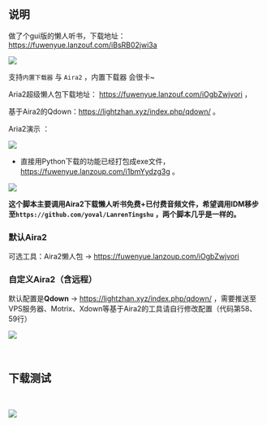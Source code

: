 ## 说明

做了个gui版的懒人听书，下载地址： https://fuwenyue.lanzouf.com/iBsRB02jwi3a

![](https://gitee.com/fuwenyue/tuchuang/raw/master/16489197596551648919758791.png)

支持`内置下载器` 与 `Aira2` ，内置下载器 会很卡~

Aria2超级懒人包下载地址： https://fuwenyue.lanzouf.com/iOgbZwjvori ，

基于Aira2的Qdown：https://lightzhan.xyz/index.php/qdown/ 。



Aria2演示 ：

![](https://gitee.com/fuwenyue/tuchuang/raw/master/16489213296511648921328740.png)



- 直接用Python下载的功能已经打包成exe文件，https://fuwenyue.lanzoup.com/i1bmYydzg3g 。

![](https://gitee.com/fuwenyue/tuchuang/raw/master/utools/16413212479461641321247929.png)


**这个脚本主要调用Aira2下载懒人听书免费+已付费音频文件，希望调用IDM移步至`https://github.com/yoval/LanrenTingshu` ，两个脚本几乎是一样的。**

### 默认Aira2

可选工具：Aira2懒人包 → https://fuwenyue.lanzoup.com/iOgbZwjvori

### 自定义Aira2（含远程）


默认配置是**Qdown** → https://lightzhan.xyz/index.php/qdown/ ，需要推送至VPS服务器、Motrix、Xdown等基于Aira2的工具请自行修改配置（代码第58、59行）

![](https://gitee.com/fuwenyue/tuchuang/raw/master/utools/16413170610251641316228362.png)


<br/>

## 下载测试

<br/>

![](https://gitee.com/fuwenyue/tuchuang/raw/master/utools/16413151092241641315109208.png)
